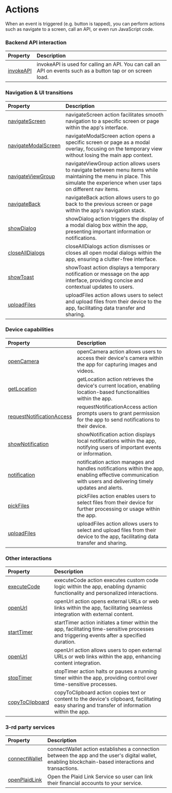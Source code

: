 # Actions

When an event is triggered (e.g. button is tapped), you can perform actions such as navigate to a screen, call an API, or even run JavaScript code.

### Backend API interaction

| Property                                                           | Description                                                                                                                                                 |
| :----------------------------------------------------------------- | :---------------------------------------------------------------------------------------------------------------------------------------------------------- |
| [invokeAPI](/actions/1-invokeAPI)                                  | invokeAPI is used for calling an API. You can call an API on events such as a button tap or on screen load.                                                 |

### Navigation & UI transitions

| Property                                                           | Description                                                                                                                                                 |
| :----------------------------------------------------------------- | :---------------------------------------------------------------------------------------------------------------------------------------------------------- |
| [navigateScreen](/actions/8-navigateScreen)                        | navigateScreen action facilitates smooth navigation to a specific screen or page within the app's interface.                                                |
| [navigateModalScreen](/actions/9-navigateModalScreen)              | navigateModalScreen action opens a specific screen or page as a modal overlay, focusing on the temporary view without losing the main app context.          |
| [navigateViewGroup](/actions/29-navigateViewGroup)                 | navigateViewGroup action allows users to navigate between menu items while maintaining the menu in place. This simulate the experience when user taps on different nav items. |
| [navigateBack](/actions/7-navigateBack)                            | navigateBack action allows users to go back to the previous screen or page within the app's navigation stack.                                               |
| [showDialog](/actions/11-showDialog)                               | showDialog action triggers the display of a modal dialog box within the app, presenting important information or notifications.                             |
| [closeAllDialogs](/actions/12-closeAllDialogs)                     | closeAllDialogs action dismisses or closes all open modal dialogs within the app, ensuring a clutter-free interface.                                        |
| [showToast](/actions/6-showToast)                                  | showToast action displays a temporary notification or message on the app interface, providing concise and contextual updates to users.                      |
| [uploadFiles](/actions/15-uploadFiles)                             | uploadFiles action allows users to select and upload files from their device to the app, facilitating data transfer and sharing.                            |

### Device capabilities

| Property                                                           | Description                                                                                                                                                 |
| :----------------------------------------------------------------- | :---------------------------------------------------------------------------------------------------------------------------------------------------------- |
| [openCamera](/actions/3-openCamera)                                | openCamera action allows users to access their device's camera within the app for capturing images and videos.                                              |
| [getLocation](/actions/14-getLocation)                             | getLocation action retrieves the device's current location, enabling location-based functionalities within the app.                                         |
| [requestNotificationAccess](/actions/19-requestNotificationAccess) | requestNotificationAccess action prompts users to grant permission for the app to send notifications to their device.                                       |
| [showNotification](/actions/20-showNotification)                   | showNotification action displays local notifications within the app, notifying users of important events or information.                                    |
| [notification](/actions/21-notification)                           | notification action manages and handles notifications within the app, enabling effective communication with users and delivering timely updates and alerts. |
| [pickFiles](/actions/16-pickFiles)                                 | pickFiles action enables users to select files from their device for further processing or usage within the app.                                            |
| [uploadFiles](/actions/15-uploadFiles)                             | uploadFiles action allows users to select and upload files from their device to the app, facilitating data transfer and sharing.                            |

### Other interactions

| Property                                                           | Description                                                                                                                                                 |
| :----------------------------------------------------------------- | :---------------------------------------------------------------------------------------------------------------------------------------------------------- |
| [executeCode](/actions/2-executeCode)                              | executeCode action executes custom code logic within the app, enabling dynamic functionality and personalized interactions.                                 |
| [openUrl](/actions/4-openUrl)                                      | openUrl action opens external URLs or web links within the app, facilitating seamless integration with external content.                                    |
| [startTimer](/actions/5-startTimer)                                | startTimer action initiates a timer within the app, facilitating time-sensitive processes and triggering events after a specified duration.                 |
| [openUrl](/actions/10-openUrl)                                     | openUrl action allows users to open external URLs or web links within the app, enhancing content integration.                                               |
| [stopTimer](/actions/13-stopTimer)                                 | stopTimer action halts or pauses a running timer within the app, providing control over time-sensitive processes.                                           |
| [copyToClipboard](/actions/17-copyToClipboard)                     | copyToClipboard action copies text or content to the device's clipboard, facilitating easy sharing and transfer of information within the app.              |


### 3-rd party services

| Property                                                           | Description                                                                                                                                                 |
| :----------------------------------------------------------------- | :---------------------------------------------------------------------------------------------------------------------------------------------------------- |
| [connectWallet](/actions/18-connectWallet)                         | connectWallet action establishes a connection between the app and the user's digital wallet, enabling blockchain-based interactions and transactions.       |
| [openPlaidLink](/actions/21-openPlaidLink)                         | Open the Plaid Link Service so user can link their financial accounts to your service.                                                                      |
